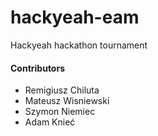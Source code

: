 # hackyeah-eam

Hackyeah hackathon tournament

#### Contributors

- Remigiusz Chiluta
- Mateusz Wisniewski
- Szymon Niemiec
- Adam Knieć
